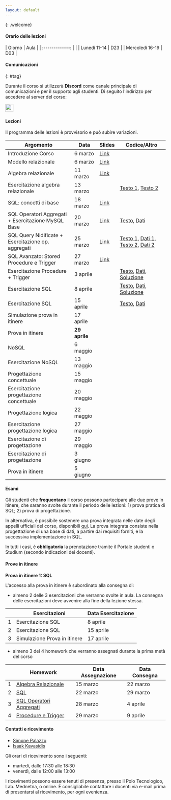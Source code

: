 ```yaml
---
layout: default
---
```

{: .welcome} 

#### Orario delle lezioni

| Giorno          | Aula  |
| :-------------: |       |
| Lunedì 11-14    |  D23  | 
| Mercoledì 16-19 |  D03  | 

#### Comunicazioni
{: #tag}

Durante il corso si utilizzerà **Discord** come canale principale di comunicazioni e per il supporto agli studenti.
Di seguito l'indirizzo per accedere al server del corso:

<img src='imgs/discord.png' height='25'>

#### Lezioni
Il programma delle lezioni è provvisorio e può subire variazioni.

| Argomento                                 | Data             | Slides                          | Codice/Altro      |
|-------------------------------------------|------------------|-------------------------------  |-------------|
| Introduzione Corso                        | 6 marzo | [Link](https://studentiunict-my.sharepoint.com/:b:/g/personal/simone_palazzo_unict_it/EcEQo0RU_HBEghaVtbzMlKkBFz4dkVDQEbVolZUmJ_lXRw?e=0zzyoT)
| Modello relazionale                       | 6 marzo | [Link](https://studentiunict-my.sharepoint.com/:b:/g/personal/simone_palazzo_unict_it/EUYekvU8Ec9Oj4CYHyXNHo0BdiYQinHlffKWkCFTcR-3Jw?e=v5UrQR)
| Algebra relazionale                       | 11 marzo | [Link](https://studentiunict-my.sharepoint.com/:b:/g/personal/simone_palazzo_unict_it/EfOjXxpmWtVKpeM0qJyJR1wB39FAFL6JJYEi9heyoijMlg?e=NGHcJO)
| Esercitazione algebra relazionale         | 13 marzo |  |  [Testo 1](https://studentiunict-my.sharepoint.com/:b:/g/personal/simone_palazzo_unict_it/ERyyqBsJBbZGvWIT6lUqbFwBI8Uvpusv7LRY8eFPqzx1JQ?e=lHadKF), [Testo 2](https://studentiunict-my.sharepoint.com/:b:/g/personal/simone_palazzo_unict_it/EegBD2LLquFKtQYR74IcJZABwNl13VOF4PBjTaMOkeTy8A?e=QcnpO5)
| SQL: concetti di base                     | 18 marzo | [Link](https://studentiunict-my.sharepoint.com/:b:/g/personal/simone_palazzo_unict_it/EZCqau5P5DNAquqqQ_88oNgBmEbykzh1UqWc4Jm7QkDhSQ?e=aveCMY)
| SQL Operatori Aggregati + Esercitazione MySQL Base                              | 20 marzo | [Link](https://studentiunict-my.sharepoint.com/:b:/g/personal/simone_palazzo_unict_it/Ef1UReCEFR1Agf1-9C1cVTMBuyFlx7vO6iVniAp3xZwnfQ?e=fLWEWS) |[Testo](https://studentiunict-my.sharepoint.com/:b:/g/personal/simone_palazzo_unict_it/EUAclowZE5BMrTBVJVtNZZoBjDekvoaBN1zEjTR0-hfGgQ?e=Lj9LzN), [Dati](https://studentiunict-my.sharepoint.com/:u:/g/personal/simone_palazzo_unict_it/EdnUuwVmiLhAuLXRs425QlsBbep0Jj74rMGxgKsnu7qr4Q?e=vHExVq)
| SQL Query Nidificate + Esercitazione op. aggregati                 | 25 marzo | [Link](https://studentiunict-my.sharepoint.com/:b:/g/personal/simone_palazzo_unict_it/ETv1_9U9leNOksuhrsYS56cBS0BCQu1jQs_xBF4mXHjSMw?e=E5mlLH) | [Testo 1](https://studentiunict-my.sharepoint.com/:b:/g/personal/simone_palazzo_unict_it/EUrxvtV7OD9DpPe4pyPmycQBr2ra_yRSI6IjXXxRj3OIfg?e=tsUH3y), [Dati 1](https://studentiunict-my.sharepoint.com/:u:/g/personal/simone_palazzo_unict_it/EUCEAz5B6VtNu-SAgjfAUDwBBaUokLz7n8cOJ02TsH1lIw?e=oGu6i0), [Testo 2](https://studentiunict-my.sharepoint.com/:b:/g/personal/simone_palazzo_unict_it/EXFGQEFcr45Fm4tQHHGp3noBfhZxoKJNA4uVZ2zUWziGxw?e=xhRl6d), [Dati 2](https://studentiunict-my.sharepoint.com/:u:/g/personal/simone_palazzo_unict_it/EcUAVpPBtqJFmdT_IDBnd6sBrExy5h4u-yeotg5T6djeeQ?e=DmuT5y)
| SQL Avanzato: Stored Procedure e Trigger                  | 27 marzo | [Link](https://studentiunict-my.sharepoint.com/:b:/g/personal/simone_palazzo_unict_it/EdGNxaaSNh1HpFRABd_JRU0Bd8wW8iHI_oltyGDBSzazag?e=zAY4A3) |
| Esercitazione Procedure + Trigger                   | 3 aprile | | [Testo](https://studentiunict-my.sharepoint.com/:w:/g/personal/simone_palazzo_unict_it/EXD2m7U3ZMdHnRxcb1rLWyQBOxei-O9cA70l2KJrv4Ihew?e=xv7UlW), [Dati](https://studentiunict-my.sharepoint.com/:u:/g/personal/simone_palazzo_unict_it/ESJvqIgGYrxMn7Hya53-7CIBw-OPnccc1OiRu8edaCXsog?e=yBVTwe), [Soluzione](https://studentiunict-my.sharepoint.com/:u:/g/personal/simone_palazzo_unict_it/Ea_gZ9NGjb1PiWtbJTfPgNQBkxv_B4kaP5r6-OY4QOWuGw?e=pkGH67) |
| Esercitazione SQL                     | 8 aprile | | [Testo](https://studentiunict-my.sharepoint.com/:b:/g/personal/simone_palazzo_unict_it/EZxKnmkkLUFGo6C1GRyS_LYBLQgzXOxtQzmZTYL2gYP64A?e=ylGh3E), [Dati](https://studentiunict-my.sharepoint.com/:u:/g/personal/simone_palazzo_unict_it/EcyXwD6f8DtGvqvrwu1NFhsB_ed0864mACs9pDAjKFIZ4Q?e=axHjhY), [Soluzione](https://studentiunict-my.sharepoint.com/:u:/g/personal/simone_palazzo_unict_it/EQd7nqYs0hNNiMSKUzwsnp4Bm3JHN8e7WxyhcyS8UQ5bMg?e=b7ddR1) |
| Esercitazione SQL                         | 15 aprile | | [Testo](https://studentiunict-my.sharepoint.com/:b:/g/personal/simone_palazzo_unict_it/EWzcH8SV0F1KpwRvntS6jFQBgNdmORBpCfi1kP7twsZw9A?e=N21zaj), [Dati](https://studentiunict-my.sharepoint.com/:u:/g/personal/simone_palazzo_unict_it/ES23m4KJDQlHnH6VmZW8ty8BMxS9JYulhf1SE-YwQ7_rDA?e=zGRb9o) |
| Simulazione prova in itinere                         | 17 aprile | 
| Prova in itinere                          | **29 aprile** | 
| NoSQL                                     | 6 maggio | 
| Esercitazione NoSQL                       | 13 maggio | 
| Progettazione concettuale                 | 15 maggio | 
| Esercitazione progettazione concettuale   | 20 maggio | 
| Progettazione logica                      | 22 maggio | 
| Esercitazione progettazione logica        | 27 maggio | 
| Esercitazione di progettazione            | 29 maggio | 
| Esercitazione di progettazione            | 3 giugno | 
| Prova in itinere                          | 5 giugno | 

#### Esami

Gli studenti che **frequentano** il corso possono partecipare alle due prove in itinere, che saranno svolte durante il periodo delle lezioni: 1) prova pratica di SQL; 2) prova di progettazione.

In alternativa, è possibile sostenere una prova integrata nelle date degli appelli ufficiali del corso, disponibili [qui](https://www.dieei.unict.it/sites/default/files/files/CalendarioEsami_L8INF_2023-2024_v2.pdf).
La prova integrata consiste nella progettazione di una base di dati, a partire dai requisiti forniti, e la successiva implementazione in SQL.

In tutti i casi, è **obbligatoria** la prenotazione tramite il Portale studenti o Studium (secondo indicazioni dei docenti).

#### Prove in itinere

**Prova in itinere 1: SQL**

L'accesso alla prova in itinere è subordinato alla consegna di:
  - almeno 2 delle 3 esercitazioni che verranno svolte in aula. La consegna delle esercitazioni deve avvenire alla fine della lezione stessa.

|       | Esercitazioni                             | Data Esercitazione | 
|------ | ----------------------------------------- | -----------------  | 
| 1     | Esercitazione SQL        | 8 aprile     | 
| 2     | Esercitazione SQL        | 15 aprile     | 
| 3     | Simulazione Prova in itinere              | 17 aprile     |

  - almeno 3 dei 4 homework che verranno assegnati durante la prima metà del corso

|       | Homework                  | Data Assegnazione | Data Consegna    |
|------ | ------------------------- | ----------------  | ---------------- |
| 1     | [Algebra Relazionale](https://tinyurl.com/relalghw1)       | 15 marzo          | 22 marzo         |
| 2     | [SQL](https://tinyurl.com/hw2basesql)                          |  22 marzo                 | 29 marzo                 |
| 3     | [SQL Operatori Aggregati](https://tinyurl.com/hw3aggr)                                      | 28 marzo     | 4 aprile   |
| 4     | [Procedure e Trigger](https://tinyurl.com/hw4trigger)                                          | 29 marzo     | 9 aprile   |

#### Contatti e ricevimento

- [Simone Palazzo](mailto:simone.palazzo@unict.it)
- [Isaak Kavasidis](mailto:kavasidis@dieei.unict.it)

Gli orari di ricevimento sono i seguenti:
- martedì, dalle 17:30 alle 18:30
- venerdì, dalle 12:00 alle 13:00

I ricevimenti possono essere tenuti di presenza, presso il Polo Tecnologico, Lab. Mednetna, o online.
È consigliabile contattare i docenti via e-mail prima di presentarsi al ricevimento, per ogni evenienza.
